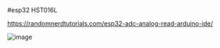 #esp32 HST016L

https://randomnerdtutorials.com/esp32-adc-analog-read-arduino-ide/

![image](https://github.com/kode2go/hst016l_ac_dc_sensor/assets/29664888/7a391b0c-059e-4a96-bc5d-dfd9ced60b2a)
